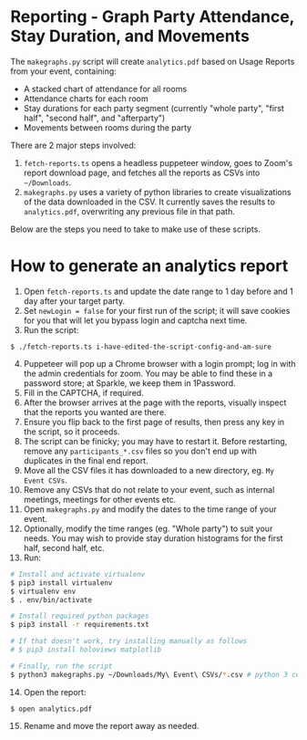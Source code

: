 # Reporting - Graph Party Attendance, Stay Duration, and Movements

The `makegraphs.py` script will create `analytics.pdf` based on Usage Reports from your event, containing:

- A stacked chart of attendance for all rooms
- Attendance charts for each room
- Stay durations for each party segment (currently "whole party", "first half", "second half", and "afterparty")
- Movements between rooms during the party

There are 2 major steps involved:

1. `fetch-reports.ts` opens a headless puppeteer window, goes to Zoom's report download page, and fetches all the reports as CSVs into `~/Downloads`.
2. `makegraphs.py` uses a variety of python libraries to create visualizations of the data downloaded in the CSV. It currently saves the results to `analytics.pdf`, overwriting any previous file in that path.

Below are the steps you need to take to make use of these scripts.

# How to generate an analytics report

1. Open `fetch-reports.ts` and update the date range to 1 day before and 1 day after your target party.
2. Set `newLogin = false` for your first run of the script; it will save cookies for you that will let you bypass login and captcha next time.
3. Run the script:

```
$ ./fetch-reports.ts i-have-edited-the-script-config-and-am-sure
```

4. Puppeteer will pop up a Chrome browser with a login prompt; log in with the admin credentials for zoom. You may be able to find these in a password store; at Sparkle, we keep them in 1Password.
5. Fill in the CAPTCHA, if required.
6. After the browser arrives at the page with the reports, visually inspect that the reports you wanted are there.
7. Ensure you flip back to the first page of results, then press any key in the script, so it proceeds.
8. The script can be finicky; you may have to restart it. Before restarting, remove any `participants_*.csv` files so you don't end up with duplicates in the final end report.
9. Move all the CSV files it has downloaded to a new directory, eg. `My Event CSVs`.
10. Remove any CSVs that do not relate to your event, such as internal meetings, meetings for other events etc.
11. Open `makegraphs.py` and modify the dates to the time range of your event.
12. Optionally, modify the time ranges (eg. "Whole party") to suit your needs. You may wish to provide stay duration histograms for the first half, second half, etc.
13. Run:

```bash
# Install and activate virtualenv
$ pip3 install virtualenv
$ virtualenv env
$ . env/bin/activate

# Install required python packages
$ pip3 install -r requirements.txt

# If that doesn't work, try installing manually as follows
# $ pip3 install holoviews matplotlib

# Finally, run the script
$ python3 makegraphs.py ~/Downloads/My\ Event\ CSVs/*.csv # python 3 compatible, unsure about python2
```

14. Open the report:

```
$ open analytics.pdf
```

15. Rename and move the report away as needed.
